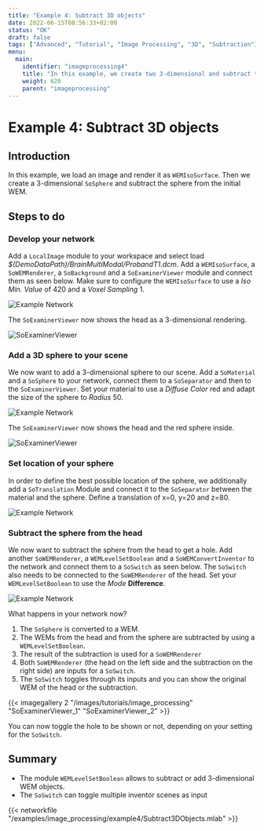 ```yaml
---
title: "Example 4: Subtract 3D objects"
date: 2022-06-15T08:56:33+02:00
status: "OK"
draft: false
tags: ["Advanced", "Tutorial", "Image Processing", "3D", "Subtraction"]
menu: 
  main:
    identifier: "imageprocessing4"
    title: "In this example, we create two 3-dimensional and subtract them."
    weight: 620
    parent: "imageprocessing"
---
```


# Example 4: Subtract 3D objects
## Introduction
In this example, we load an image and render it as `WEMIsoSurface`. Then we create a 3-dimensional `SoSphere` and subtract the sphere from the initial WEM.

## Steps to do
### Develop your network
Add a `LocalImage` module to your workspace and select load *$(DemoDataPath)/BrainMultiModal/ProbandT1.dcm*. Add a `WEMIsoSurface`, a `SoWEMRenderer`, a `SoBackground` and a `SoExaminerViewer` module and connect them as seen below. Make sure to configure the `WEMIsoSurface` to use a *Iso Min. Value* of 420 and a *Voxel Sampling* 1.

![Example Network](/images/tutorials/image_processing/network_example4.png "Example Network")

The `SoExaminerViewer` now shows the head as a 3-dimensional rendering.

![SoExaminerViewer](/images/tutorials/image_processing/SoExaminerViewer_initial.png "SoExaminerViewer")

### Add a 3D sphere to your scene
We now want to add a 3-dimensional sphere to our scene. Add a `SoMaterial` and a `SoSphere` to your network, connect them to a `SoSeparator` and then to the `SoExaminerViewer`. Set your material to use a *Diffuse Color* red and adapt the size of the sphere to *Radius* 50.

![Example Network](/images/tutorials/image_processing/network_example4b.png "Example Network")

The `SoExaminerViewer` now shows the head and the red sphere inside.

![SoExaminerViewer](/images/tutorials/image_processing/SoExaminerViewer_sphere.png "SoExaminerViewer")

### Set location of your sphere
In order to define the best possible location of the sphere, we additionally add a `SoTranslation` Module and connect it to the `SoSeparator` between the material and the sphere. Define a translation of x=0, y=20 and z=80.

![Example Network](/images/tutorials/image_processing/network_example4c.png "Example Network")

### Subtract the sphere from the head
We now want to subtract the sphere from the head to get a hole. Add another `SoWEMRenderer`, a `WEMLevelSetBoolean` and a `SoWEMConvertInventor` to the network and connect them to a `SoSwitch` as seen below. The `SoSwitch` also needs to be connected to the `SoWEMRenderer` of the head. Set your `WEMLevelSetBoolean` to use the *Mode* **Difference**.

![Example Network](/images/tutorials/image_processing/network_example4d.png "Example Network")

What happens in your network now?

1) The `SoSphere` is converted to a WEM.
2) The WEMs from the head and from the sphere are subtracted by using a `WEMLevelSetBoolean`.
3) The result of the subtraction is used for a `SoWEMRenderer`
4) Both `SoWEMRenderer` (the head on the left side and the subtraction on the right side) are inputs for a `SoSwitch`.
5) The `SoSwitch` toggles through its inputs and you can show the original WEM of the head or the subtraction.

{{< imagegallery 2 "/images/tutorials/image_processing" "SoExaminerViewer_1" "SoExaminerViewer_2" >}}

You can now toggle the hole to be shown or not, depending on your setting for the `SoSwitch`.

## Summary
* The module `WEMLevelSetBoolean` allows to subtract or add 3-dimensional WEM objects.
* The `SoSwitch` can toggle multiple inventor scenes as input

{{< networkfile "/examples/image_processing/example4/Subtract3DObjects.mlab" >}}